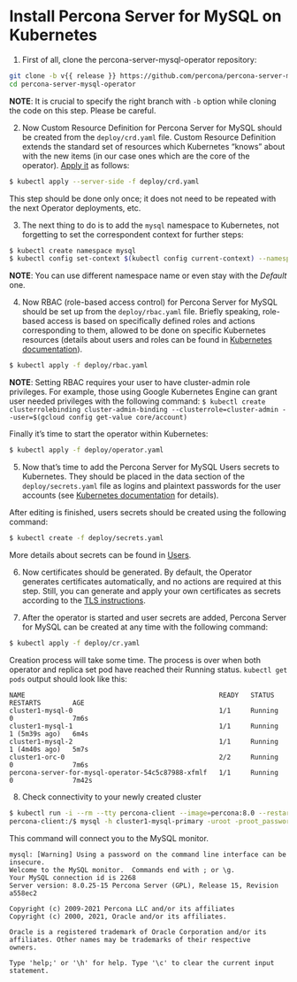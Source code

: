 # Install Percona Server for MySQL on Kubernetes


1. First of all, clone the percona-server-mysql-operator repository:

```bash
git clone -b v{{ release }} https://github.com/percona/percona-server-mysql-operator
cd percona-server-mysql-operator
```

**NOTE**: It is crucial to specify the right branch with `-b`
option while cloning the code on this step. Please be careful.


2. Now Custom Resource Definition for Percona Server for MySQL should be created
from the `deploy/crd.yaml` file. Custom Resource Definition extends the
standard set of resources which Kubernetes “knows” about with the new
items (in our case ones which are the core of the operator). [Apply it](https://kubernetes.io/docs/reference/using-api/server-side-apply/) as follows:

```bash
$ kubectl apply --server-side -f deploy/crd.yaml
```

This step should be done only once; it does not need to be repeated
with the next Operator deployments, etc.


3. The next thing to do is to add the `mysql` namespace to Kubernetes,
not forgetting to set the correspondent context for further steps:

```bash
$ kubectl create namespace mysql
$ kubectl config set-context $(kubectl config current-context) --namespace=mysql
```

**NOTE**: You can use different namespace name or even stay with the *Default* one.


4. Now RBAC (role-based access control) for Percona Server for MySQL should be set
up from the `deploy/rbac.yaml` file. Briefly speaking, role-based access is
based on specifically defined roles and actions corresponding to
them, allowed to be done on specific Kubernetes resources (details
about users and roles can be found in [Kubernetes
documentation](https://kubernetes.io/docs/reference/access-authn-authz/rbac/#default-roles-and-role-bindings)).

```bash
$ kubectl apply -f deploy/rbac.yaml
```

**NOTE**: Setting RBAC requires your user to have cluster-admin role
privileges. For example, those using Google Kubernetes Engine can
grant user needed privileges with the following command:
`$ kubectl create clusterrolebinding cluster-admin-binding --clusterrole=cluster-admin --user=$(gcloud config get-value core/account)`

Finally it’s time to start the operator within Kubernetes:

```bash
$ kubectl apply -f deploy/operator.yaml
```


5. Now that’s time to add the Percona Server for MySQL Users secrets to
Kubernetes. They should be placed in the data section of the
`deploy/secrets.yaml` file as logins and plaintext passwords for the user
accounts (see [Kubernetes documentation](https://kubernetes.io/docs/concepts/configuration/secret/)
for details).

After editing is finished, users secrets should be created using the
following command:

```bash
$ kubectl create -f deploy/secrets.yaml
```

More details about secrets can be found in [Users](users.md#users).


6. Now certificates should be generated. By default, the Operator generates
certificates automatically, and no actions are required at this step. Still,
you can generate and apply your own certificates as secrets according
to the [TLS instructions](TLS.md#tls).


7. After the operator is started and user secrets are added, Percona Server for
MySQL can be created at any time with the following command:

```bash
$ kubectl apply -f deploy/cr.yaml
```

Creation process will take some time. The process is over when both
operator and replica set pod have reached their Running status.
`kubectl get pods` output should look like this:

```text
NAME                                                 READY   STATUS    RESTARTS        AGE
cluster1-mysql-0                                     1/1     Running   0               7m6s
cluster1-mysql-1                                     1/1     Running   1 (5m39s ago)   6m4s
cluster1-mysql-2                                     1/1     Running   1 (4m40s ago)   5m7s
cluster1-orc-0                                       2/2     Running   0               7m6s
percona-server-for-mysql-operator-54c5c87988-xfmlf   1/1     Running   0               7m42s
```


8. Check connectivity to your newly created cluster

```bash
$ kubectl run -i --rm --tty percona-client --image=percona:8.0 --restart=Never -- bash -il
percona-client:/$ mysql -h cluster1-mysql-primary -uroot -proot_password
```

This command will connect you to the MySQL monitor.

```text
mysql: [Warning] Using a password on the command line interface can be insecure.
Welcome to the MySQL monitor.  Commands end with ; or \g.
Your MySQL connection id is 2268
Server version: 8.0.25-15 Percona Server (GPL), Release 15, Revision a558ec2

Copyright (c) 2009-2021 Percona LLC and/or its affiliates
Copyright (c) 2000, 2021, Oracle and/or its affiliates.

Oracle is a registered trademark of Oracle Corporation and/or its
affiliates. Other names may be trademarks of their respective
owners.

Type 'help;' or '\h' for help. Type '\c' to clear the current input statement.
```
